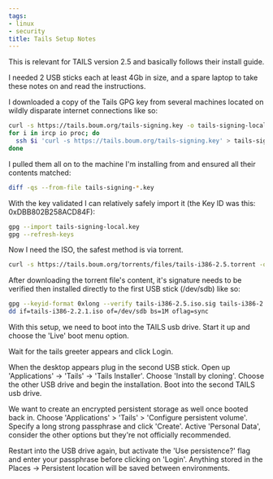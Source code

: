 ```yaml
---
tags:
- linux
- security
title: Tails Setup Notes
---
```


This is relevant for TAILS version 2.5 and basically follows their install
guide.

I needed 2 USB sticks each at least 4Gb in size, and a spare laptop to take
these notes on and read the instructions.

I downloaded a copy of the Tails GPG key from several machines located on
wildly disparate internet connections like so:

```sh
curl -s https://tails.boum.org/tails-signing.key -o tails-signing-local.key
for i in ircp io proc; do
  ssh $i 'curl -s https://tails.boum.org/tails-signing.key' > tails-signing-$i.key
done
```

I pulled them all on to the machine I'm installing from and ensured all their
contents matched:

```sh
diff -qs --from-file tails-signing-*.key
```

With the key validated I can relatively safely import it (the Key ID was this:
0xDBB802B258ACD84F):

```sh
gpg --import tails-signing-local.key
gpg --refresh-keys
```

Now I need the ISO, the safest method is via torrent.

```sh
curl -s https://tails.boum.org/torrents/files/tails-i386-2.5.torrent -o tails-i386-2.5.torrent
```

After downloading the torrent file's content, it's signature needs to be
verified then installed directly to the first USB stick (/dev/sdb) like so:

```sh
gpg --keyid-format 0xlong --verify tails-i386-2.5.iso.sig tails-i386-2.5.iso
dd if=tails-i386-2.2.1.iso of=/dev/sdb bs=1M oflag=sync
```

With this setup, we need to boot into the TAILS usb drive. Start it up and
choose the 'Live' boot menu option.

Wait for the tails greeter appears and click Login.

When the desktop appears plug in the second USB stick. Open up 'Applications'
-> 'Tails' -> 'Tails Installer'. Choose 'Install by cloning'. Choose the other
USB drive and begin the installation. Boot into the second TAILS usb drive.

We want to create an encrypted persistent storage as well once booted back in.
Choose 'Applications' > 'Tails' > 'Configure persistent volume'. Specify a long
strong passphrase and click 'Create'. Active 'Personal Data', consider the
other options but they're not officially recommended.

Restart into the USB drive again, but activate the 'Use persistence?' flag and
enter your passphrase before clicking on 'Login'. Anything stored in the Places
-> Persistent location will be saved between environments.
